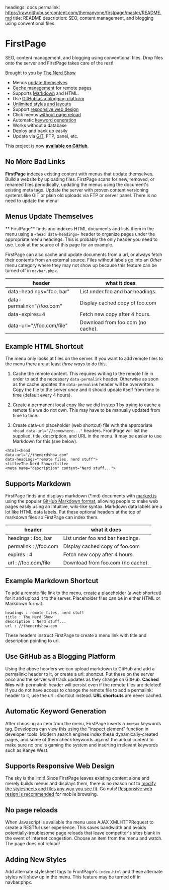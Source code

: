 headings:       docs
permalink:      https://raw.githubusercontent.com/themanyone/firstpage/master/README.md
title:          README
description:    SEO, content management, and blogging using conventional files.

# FirstPage

SEO, content management, and blogging using conventional files. Drop files onto the server and FirstPage takes care of the rest!

Brought to you by [The Nerd Show](//thenerdshow.com/)

* Menus [update themselves](#menus-update-themselves)
* [Cache management](#use-github-as-a-blogging-platform) for remote pages
* Supports [Markdown](#supports-markdown) and HTML.
* Use [GitHub as a blogging platform](#use-github-as-a-blogging-platform)
* [Unlimited styles and layouts](#adding-new-styles)
* Support [responsive web design](#supports-responsive-web-design)
* Click menus [without page reload](#no-page-reloads)
* Automatic [keyword generation](#automatic-keyword-generation)
* Works without a database
* Deploy and back up easily
* Update via [GIT](//git-scm.com/download/win), FTP, panel, etc.

This project is now **[available on GitHub](//github.com/themanyone/firstpage)**.

## No More Bad Links

**FirstPage** indexes existing content with menus that update themselves. Build a website by uploading files. FirstPage scans for new, removed, or renamed files periodically, updating the menus using the document's existing meta tags. Update the server with proven content versioning systems like GIT or plain old uploads via FTP or server panel. There is no need to update the menu!

## Menus Update Themselves

** FirstPage** finds and indexes HTML documents and lists them in the menu using a `<head data-headings=` header to organize pages under the appropriate menu headings. This is probably the only header you need to use. Look at the source of this page for an example.

FirstPage can also cache and update documents from a url, or always fetch their contents from an external source. Files without labels go into an *Other* menu category where they may not show up because this feature can be turned off in `navbar.phpx`.

header     | what it does
-----------|-------------
data-headings="foo, bar"   | List under foo and bar headings.
data-permalink="//foo.com" | Display cached copy of foo.com
data-expires=4             | Fetch new copy after 4 hours.
data-url="//foo.com/file"  | Download from foo.com (no cache).

## Example HTML Shortcut

The menu only looks at files on the server. If you want to add remote files to the menu there are at least *three ways* to do this.

1. Cache the remote content. This requires writing to the remote file in order to add the necessary `data-permalink` header. Otherwise as soon as the cache updates the `data-permalink` header will be overwritten. Copy the file to the server *once* and it should update itself from time to time (default every 4 hours).

2. Create a permanent local copy like we did in step 1 by trying to cache a remote file we do not own. This may have to be manually updated from time to time.

3. Create data-url placeholder (web shortcut) file with the appropriate `<head data-url="//somewhere..."` headers. FrontPage will list the supplied, title, description, and URL in the menu. It may be easier to use Markdown for this (see below).

```
<html><head
data-url="//thenerdshow.com"
data-headings="remote files, nerd stuff">
<title>The Nerd Show</title>
<meta name="description" content="Nerd stuff...">
```

## Supports Markdown

FirstPage finds and displays markdown (*.md) documents with [marked.js](//github.com/chjj/marked) using the popular [GitHub Markdown format](//guides.github.com/features/mastering-markdown), allowing people to make web pages easily using an intuitive, wiki-like syntax. Markdown data labels are a lot like HTML data labels. Put these optional headers at the top of markdown files so FirstPage can index them.

header     | what it does
-----------|-------------
headings : foo, bar   | List under foo and bar headings.
permalink : //foo.com | Display cached copy of foo.com
expires : 4           | Fetch new copy after 4 hours.
url : //foo.com/file  | Download from foo.com (no cache).

## Example Markdown Shortcut

To add a remote file link to the menu, create a placeholder (a web shortcut) for it and upload it to the server. Placeholder files can be in either HTML or Markdown format.

```
headings : remote files, nerd stuff
title : The Nerd Show
description : Nerd stuff...
url : //thenerdshow.com
```
These headers instruct FirstPage to create a menu link with title and description pointing to url.

## Use GitHub as a Blogging Platform

Using the above headers we can upload markdown to GitHub and add a permalink: header to it, or create a url: shortcut. Put these on the server *once* and the server will track updates as they change on GitHub. **Cached files** with permalink: header will persist even if the remote files are deleted! If you do not have access to change the remote file to add a permalink: header to it, use the url : shortcut instead. **URL shortcuts** are never cached.

## Automatic Keyword Generation

After choosing an item from the menu, FirstPage inserts a `<meta>` keywords tag. Developers can view this using the "inspect element" function in developer tools. Modern search engines index these dynamically-created pages, and some of them check keywords against the actual content to make sure no one is gaming the system and inserting irrelevant keywords such as Kanye West.

## Supports Responsive Web Design

The sky is the limit! Since FirstPage leaves existing content alone and merely builds menus and displays them, there is no reason not to [modify the stylesheets and files any way you see fit](//www.mezzoblue.com/zengarden/alldesigns/). Go nuts! [Responsive web resign is recommended](//www.w3schools.com/css/css_rwd_mediaqueries.asp) for mobile browsing.

## No page reloads

When Javascript is available the menu uses AJAX XMLHTTPRequest to create a RESTful user experience. This saves bandwidth and avoids potentially-troublesome page reloads that leave competitor's sites blank in the event of internet congestion. Choose an item from the menu and watch. The page does not reload!

## Adding New Styles

Add alternate stylesheet tags to FrontPage's `index.html` and these alternate styles will show up in the menu. This feature may be turned off in navbar.phpx.
